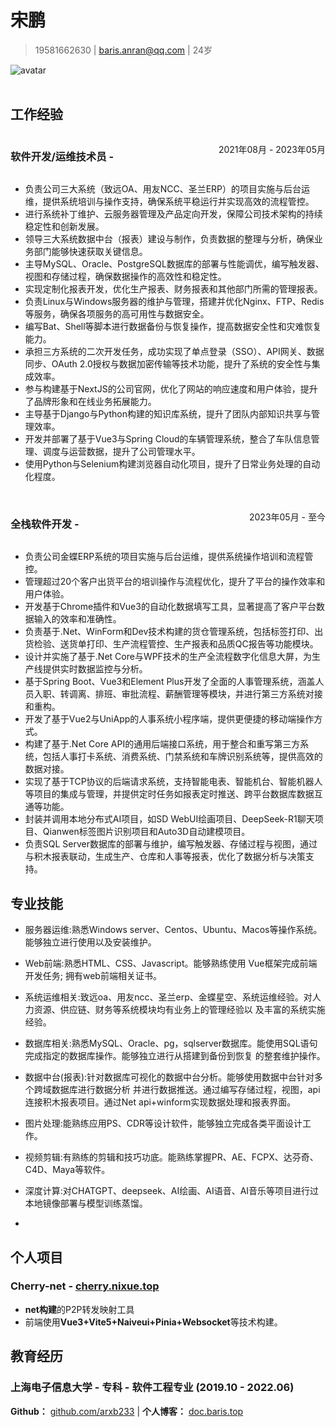 # 宋鹏

> 19581662630 | baris.anran@qq.com | 24岁
<img src="https://share.baris.top/picx/WechatIMG179.jpg" alt="avatar">

</br>
</br>

## 工作经验

<div style="display: flex; justify-content: space-between;">
    <h3>软件开发/运维技术员 - </h3> <p style="text-align: right">2021年08月 - 2023年05月</p>
</div>

- 负责公司三大系统（致远OA、用友NCC、圣兰ERP）的项目实施与后台运维，提供系统培训与操作支持，确保系统平稳运行并实现高效的流程管控。
- 进行系统补丁维护、云服务器管理及产品定向开发，保障公司技术架构的持续稳定性和创新发展。
- 领导三大系统数据中台（报表）建设与制作，负责数据的整理与分析，确保业务部门能够快速获取关键信息。
- 主导MySQL、Oracle、PostgreSQL数据库的部署与性能调优，编写触发器、视图和存储过程，确保数据操作的高效性和稳定性。
- 实现定制化报表开发，优化生产报表、财务报表和其他部门所需的管理报表。
- 负责Linux与Windows服务器的维护与管理，搭建并优化Nginx、FTP、Redis等服务，确保各项服务的高可用性与数据安全。
- 编写Bat、Shell等脚本进行数据备份与恢复操作，提高数据安全性和灾难恢复能力。
- 承担三方系统的二次开发任务，成功实现了单点登录（SSO）、API网关、数据同步、OAuth 2.0授权与数据加密传输等技术功能，提升了系统的安全性与集成效率。
- 参与构建基于NextJS的公司官网，优化了网站的响应速度和用户体验，提升了品牌形象和在线业务拓展能力。
- 主导基于Django与Python构建的知识库系统，提升了团队内部知识共享与管理效率。
- 开发并部署了基于Vue3与Spring Cloud的车辆管理系统，整合了车队信息管理、调度与运营数据，提升了公司管理水平。
- 使用Python与Selenium构建浏览器自动化项目，提升了日常业务处理的自动化程度。
</br>

<div style="display: flex; justify-content: space-between;">
    <h3>全栈软件开发 - </h3> <p style="text-align: right">2023年05月 - 至今</p>
</div>


- 负责公司金蝶ERP系统的项目实施与后台运维，提供系统操作培训和流程管控。
- 管理超过20个客户出货平台的培训操作与流程优化，提升了平台的操作效率和用户体验。
- 开发基于Chrome插件和Vue3的自动化数据填写工具，显著提高了客户平台数据输入的效率和准确性。
- 负责基于.Net、WinForm和Dev技术构建的货仓管理系统，包括标签打印、出货检验、送货单打印、生产流程管控、生产报表和品质QC报告等功能模块。
- 设计并实施了基于.Net Core与WPF技术的生产全流程数字化信息大屏，为生产线提供实时数据监控与分析。
- 基于Spring Boot、Vue3和Element Plus开发了全面的人事管理系统，涵盖人员入职、转调离、排班、审批流程、薪酬管理等模块，并进行第三方系统对接和重构。
- 开发了基于Vue2与UniApp的人事系统小程序端，提供更便捷的移动端操作方式。
- 构建了基于.Net Core API的通用后端接口系统，用于整合和重写第三方系统，包括人事打卡系统、消费系统、门禁系统和车牌识别系统等，提供高效的数据对接。
- 实现了基于TCP协议的后端请求系统，支持智能电表、智能机台、智能机器人等项目的集成与管理，并提供定时任务如报表定时推送、跨平台数据库数据互通等功能。
- 封装并调用本地分布式AI项目，如SD WebUI绘画项目、DeepSeek-R1聊天项目、Qianwen标签图片识别项目和Auto3D自动建模项目。
- 负责SQL Server数据库的部署与维护，编写触发器、存储过程与视图，通过与积木报表联动，生成生产、仓库和人事等报表，优化了数据分析与决策支持。





## 专业技能
- 服务器运维:熟悉Windows server、Centos、Ubuntu、Macos等操作系统。能够独立进行使用以及安装维护。
- Web前端:熟悉HTML、CSS、Javascript。能够熟练使用 Vue框架完成前端开发任务; 拥有web前端相关证书。
- 系统运维相关:致远oa、用友ncc、圣兰erp、金蝶星空、系统运维经验。对人力资源、供应链、财务等系统模块均有业务上的管理经验以 及丰富的系统实施经验。
- 数据库相关:熟悉MySQL、Oracle、pg，sqlserver数据库。能使用SQL语句完成指定的数据库操作。能够独立进行从搭建到备份到恢复 的整套维护操作。
- 数据中台(报表):针对数据库可视化的数据中台分析。能够使用数据中台针对多个跨域数据库进行数据分析 并进行数据推送。通过编写存储过程，视图，api连接积木报表项目。通过Net api+winform实现数据处理和报表界面。

- 图片处理:能熟练应用PS、CDR等设计软件，能够独立完成各类平面设计工作。
- 视频剪辑:有熟练的剪辑和技巧功底。能熟练掌握PR、AE、FCPX、达芬奇、C4D、Maya等软件。
- 深度计算:对CHATGPT、deepseek、AI绘画、AI语音、AI音乐等项目进行过本地镜像部署与模型训练蒸馏。
- 

## 个人项目

### Cherry-net - [cherry.nixue.top](https://github.com/net-p2p/Cherry.Plugins)
- **net构建**的P2P转发映射工具
- 前端使用**Vue3+Vite5+Naiveui+Pinia+Websocket**等技术构建。


## 教育经历

### 上海电子信息大学 - 专科 - 软件工程专业   (2019.10 - 2022.06)

**Github：** [github.com/arxb233](https://github.com/arxb233)   |  **个人博客：** [doc.baris.top](https://doc.baris.top)